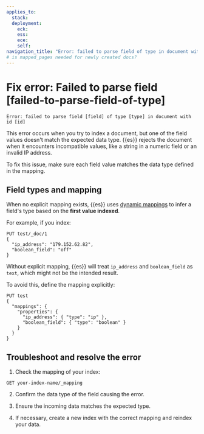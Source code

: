 ```yaml
---
applies_to:
  stack: 
  deployment:
    eck: 
    ess: 
    ece: 
    self: 
navigation_title: "Error: failed to parse field of type in document with id"
# is mapped_pages needed for newly created docs?
---
```


# Fix error: Failed to parse field [failed-to-parse-field-of-type]

```console
Error: failed to parse field [field] of type [type] in document with id [id]
```

This error occurs when you try to index a document, but one of the field values doesn't match the expected data type. {{es}} rejects the document when it encounters incompatible values, like a string in a numeric field or an invalid IP address.

To fix this issue, make sure each field value matches the data type defined in the mapping.

## Field types and mapping

When no explicit mapping exists, {{es}} uses [dynamic mappings](../../manage-data/data-store/mapping/dynamic-field-mapping.md) to infer a field's type based on the **first value indexed**.

For example, if you index:

```console
PUT test/_doc/1
{
  "ip_address": "179.152.62.82",
  "boolean_field": "off"
}
```

Without explicit mapping, {{es}} will treat `ip_address` and `boolean_field` as `text`, which might not be the intended result. 

To avoid this, define the mapping explicitly:

```console
PUT test
{
  "mappings": {
    "properties": {
      "ip_address": { "type": "ip" },
      "boolean_field": { "type": "boolean" }
    }
  }
}
```

## Troubleshoot and resolve the error

1. Check the mapping of your index:

```console
GET your-index-name/_mapping
```

2. Confirm the data type of the field causing the error.

3. Ensure the incoming data matches the expected type.

4. If necessary, create a new index with the correct mapping and reindex your data.
